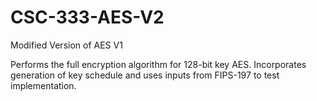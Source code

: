 # CSC-333-AES-V2
Modified Version of AES V1

Performs the full encryption algorithm for 128-bit key AES. Incorporates generation of key schedule and uses inputs from FIPS-197 to test implementation.
